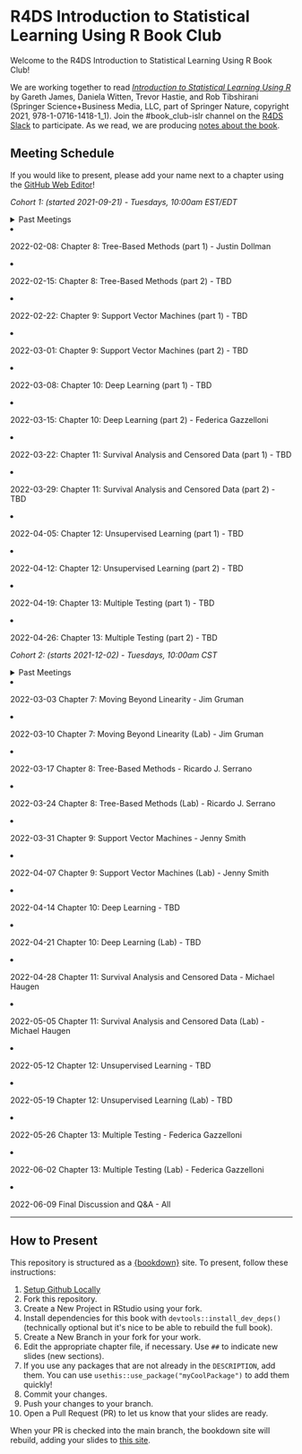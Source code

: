 # R4DS Introduction to Statistical Learning Using R Book Club

Welcome to the R4DS Introduction to Statistical Learning Using R Book Club!

We are working together to read [_Introduction to Statistical Learning Using R_](https://www.statlearning.com) by Gareth James, Daniela Witten, Trevor Hastie, and Rob Tibshirani (Springer Science+Business Media, LLC, part of Springer Nature, copyright 2021, 978-1-0716-1418-1_1).
Join the #book_club-islr channel on the [R4DS Slack](https://r4ds.io/join) to participate.
As we read, we are producing [notes about the book](https://r4ds.github.io/bookclub-islr/).

## Meeting Schedule

If you would like to present, please add your name next to a chapter using the [GitHub Web Editor](https://youtu.be/d41oc2OMAuI)!

*Cohort 1: (started 2021-09-21) - Tuesdays, 10:00am EST/EDT*

<details>
  <summary> Past Meetings </summary>

- 2021-09-21: Chapter 1: Introduction - Jon Harmon
- 2021-09-28: Chapter 2: Statistical Learning (part 1) - Ray Balise
- 2021-10-05: Chapter 2: Statistical Learning (part 2) - Ray Balise and Jon Harmon
- 2021-10-12: Chapter 3: Linear Regression (part 1) - Jon Harmon
- 2021-10-19: Chapter 3: Linear Regression (part 2) - August
- 2021-10-26: Chapter 3: Linear Regression (lab) - Jon Harmon
- 2021-11-02: NO MEETING (Fallback Break)
- 2021-11-09: Chapter 4: Classification (part 1) - Mei Ling
- 2021-11-16: Chapter 4: Classification (lab) - Ray Balise
- 2021-11-23: Chapter 4: Classification (part 2) - Kim Martin
- 2021-11-30: Chapter 5: Resampling Methods (part 1) - Laura Rose
- 2021-12-07: Chapter 5: Resampling Methods (part 2) - Justin Dollman
- 2021-12-14: Chapter 6: Linear Model Selection and Regularization (part 1) - Justin Dollman
- 2021-12-28 & 2022-01-04: NO MEETINGS (Winter Break)
- 2022-01-11: Chapter 6: Linear Model Selection and Regularization (part 2) - Justin Dollman
- 2022-01-18: Chapter 6: Linear Model Selection and Regularization (Lab) - Federica Gazzelloni
- 2022-01-25: Chapter 7: Moving Beyond Linearity (part 1) - Justin Dollman
- 2022-02-01: Chapter 7: Moving Beyond Linearity (part 2) - Justin Dollman
  
  </details>
  
- 2022-02-08: Chapter 8: Tree-Based Methods (part 1) - Justin Dollman
- 2022-02-15: Chapter 8: Tree-Based Methods (part 2) - TBD
- 2022-02-22: Chapter 9: Support Vector Machines (part 1) - TBD
- 2022-03-01: Chapter 9: Support Vector Machines (part 2) - TBD
- 2022-03-08: Chapter 10: Deep Learning (part 1) - TBD
- 2022-03-15: Chapter 10: Deep Learning (part 2) - Federica Gazzelloni
- 2022-03-22: Chapter 11: Survival Analysis and Censored Data (part 1) - TBD
- 2022-03-29: Chapter 11: Survival Analysis and Censored Data (part 2) - TBD
- 2022-04-05: Chapter 12: Unsupervised Learning (part 1) - TBD
- 2022-04-12: Chapter 12: Unsupervised Learning (part 2) - TBD
- 2022-04-19: Chapter 13: Multiple Testing (part 1) - TBD
- 2022-04-26: Chapter 13: Multiple Testing (part 2) - TBD

*Cohort 2: (starts 2021-12-02) - Tuesdays, 10:00am CST*

<details>
  <summary> Past Meetings </summary>

- 2021-12-02	Chapter 1: Introduction	- Federica Gazzelloni
- 2021-12-09	Chapter 2: Statistical Learning	- Jim Gruman
- 2021-12-16	Chapter 2: Statistical Learning	(Lab) - Jim Gruman
- 2021-12-23	NO MEETING	
- 2021-12-30	NO MEETING	
- 2022-01-06	Chapter 3: Linear Regression - Ricardo J. Serrano
- 2022-01-13	Chapter 3: Linear Regression (Lab) - Ricardo J. Serrano
- 2022-01-20	Chapter 4: Classification	- Michael Haugen
- 2022-01-27	Chapter 4: Classification	(Lab) - Michael Haugen
- 2022-02-03	Chapter 5: Resampling Methods	- (Lab) Ricardo J. Serrano & Federica Gazzelloni
- 2022-02-10	Chapter 5: Resampling Methods	- Team
- 2022-02-17	Chapter 6: Linear Model Selection and Regularization - Federica Gazzelloni
- 2022-02-24	Chapter 6: Linear Model Selection and Regularization (Lab) - Federica Gazzelloni
  
  </details>
  
- 2022-03-03	Chapter 7: Moving Beyond Linearity - Jim Gruman
- 2022-03-10	Chapter 7: Moving Beyond Linearity (Lab) - Jim Gruman	
- 2022-03-17	Chapter 8: Tree-Based Methods	- Ricardo J. Serrano
- 2022-03-24	Chapter 8: Tree-Based Methods	(Lab) - Ricardo J. Serrano
- 2022-03-31	Chapter 9: Support Vector Machines - Jenny Smith
- 2022-04-07	Chapter 9: Support Vector Machines (Lab) - Jenny Smith
- 2022-04-14	Chapter 10: Deep Learning	- TBD
- 2022-04-21	Chapter 10: Deep Learning	(Lab) - TBD
- 2022-04-28	Chapter 11: Survival Analysis and Censored Data -	Michael Haugen
- 2022-05-05	Chapter 11: Survival Analysis and Censored Data	(Lab) - Michael Haugen
- 2022-05-12	Chapter 12: Unsupervised Learning	- TBD	
- 2022-05-19	Chapter 12: Unsupervised Learning	(Lab) - TBD	
- 2022-05-26	Chapter 13: Multiple Testing - Federica Gazzelloni	
- 2022-06-02	Chapter 13: Multiple Testing (Lab) - Federica Gazzelloni	
- 2022-06-09  Final Discussion and Q&A - All  

<hr>


## How to Present

This repository is structured as a [{bookdown}](https://CRAN.R-project.org/package=bookdown) site.
To present, follow these instructions:

1. [Setup Github Locally](https://www.youtube.com/watch?v=hNUNPkoledI)
2. Fork this repository.
3. Create a New Project in RStudio using your fork.
4. Install dependencies for this book with `devtools::install_dev_deps()` (technically optional but it's nice to be able to rebuild the full book).
5. Create a New Branch in your fork for your work.
6. Edit the appropriate chapter file, if necessary. Use `##` to indicate new slides (new sections).
7. If you use any packages that are not already in the `DESCRIPTION`, add them. You can use `usethis::use_package("myCoolPackage")` to add them quickly!
8. Commit your changes.
9. Push your changes to your branch.
10. Open a Pull Request (PR) to let us know that your slides are ready.

When your PR is checked into the main branch, the bookdown site will rebuild, adding your slides to [this site](https://r4ds.github.io/bookclub-islr/).
